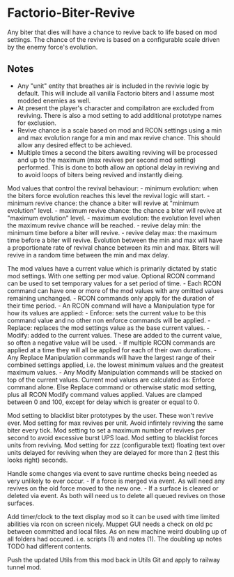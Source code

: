 # Factorio-Biter-Revive

Any biter that dies will have a chance to revive back to life based on mod settings. The chance of the revive is based on a configurable scale driven by the enemy force's evolution.


Notes
-----

- Any "unit" entity that breathes air is included in the revivie logic by default. This will include all vanilla Factorio biters and I assume most modded enemies as well.
- At present the player's character and compilatron are excluded from reviving. There is also a mod setting to add additional prototype names for exclusion.
- Revive chance is a scale based on mod and RCON settings using a min and max evolution range for a min and max revive chance. This should allow any desired effect to be achieved.
- Multiple times a second the biters awaiting reviving will be processed and up to the maximum (max revives per second mod setting) performed. This is done to both allow an optional delay in reviving and to avoid loops of biters being revived and instantly dieing.





Mod values that control the revival behaviour:
    - minimum evolution: when the biters force evolution reaches this level the revival logic will start.
    - minimum revive chance: the chance a biter will revive at "minimum evolution" level.
    - maximum revive chance: the chance a biter will revive at "maximum evolution" level.
    - maximum evolution: the evolution level when the maximum revive chance will be reached.
    - revive delay min: the minimum time before a biter will revive.
    - revive delay max: the maximum time before a biter will revive.
Evolution between the min and max will have a proportionate rate of revival chance between its min and max.
Biters will revive in a random time between the min and max delay.

The mod values have a current value which is primarily dictated by static mod settings. With one setting per mod value.
Optional RCON command can be used to set temporary values for a set period of time.
    - Each RCON command can have one or more of the mod values with any omitted values remaining unchanged.
    - RCON commands only apply for the duration of their time period.
    - An RCON command will have a Manipulation type for how its values are applied:
        - Enforce: sets the current value to be this command value and no other non enforce commands will be applied.
        - Replace: replaces the mod settings value as the base current values.
        - Modify: added to the current values. These are added to the current value, so often a negative value will be used.
    - If multiple RCON commands are applied at a time they will all be applied for each of their own durations.
        - Any Replace Manipulation commands will have the largest range of their combined settings applied, i.e. the lowest minimum values and the greatest maximum values.
        - Any Modify Manipulation commands will be stacked on top of the current values.
Current mod values are calculated as: Enforce command alone. Else Replace command or otherwise static mod setting, plus all RCON Modify command values applied.
Values are clamped between 0 and 100, except for delay which is greater or equal to 0.

Mod setting to blacklist biter prototypes by the user. These won't revive ever.
Mod setting for max revives per unit. Avoid infintely reviving the same biter every tick.
Mod setting to set a maximum number of revives per second to avoid excessive burst UPS load.
Mod setting to blacklist forces units from reviving.
Mod setting for zzz (configurable text) floating text over units delayed for reviving when they are delayed for more than 2 (test this looks right) seconds.

Handle some changes via event to save runtime checks being needed as very unlikely to ever occur.
    - If a force is merged via event. As will need any revives on the old force moved to the new one.
    - If a surface is cleared or deleted via event. As both will need us to delete all queued revives on those surfaces.




Add timer/clock to the text display mod so it can be used with time limited abilities via rcon on screen nicely.
Muppet GUI needs a check on old pc between committed and local files. As on new machine weird doubling up of all folders had occured. i.e. scripts (1) and notes (1). The doubling up notes TODO had different contents.

Push the updated Utils from this mod back in Utils Git and apply to railway tunnel mod.